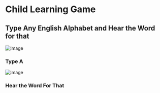 # Child Learning Game

## Type Any English Alphabet and Hear the Word for that

![image](https://user-images.githubusercontent.com/72241207/168015292-f3c8105c-1190-403c-99cf-2530e409ec19.png)
 
### Type A
 
 ![image](https://user-images.githubusercontent.com/72241207/168015355-338ba806-c42a-4c3e-88de-bc2518e4c0f8.png)

### Hear the Word For That
